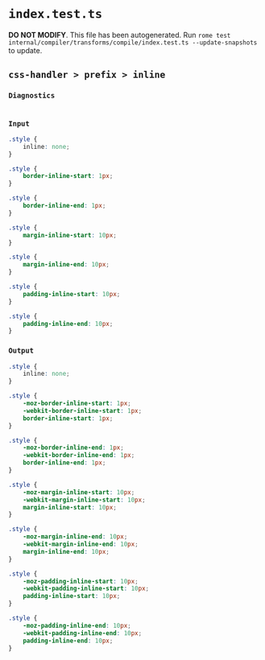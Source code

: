 # `index.test.ts`

**DO NOT MODIFY**. This file has been autogenerated. Run `rome test internal/compiler/transforms/compile/index.test.ts --update-snapshots` to update.

## `css-handler > prefix > inline`

### `Diagnostics`

```

```

### `Input`

```css
.style {
	inline: none;
}

.style {
	border-inline-start: 1px;
}

.style {
	border-inline-end: 1px;
}

.style {
	margin-inline-start: 10px;
}

.style {
	margin-inline-end: 10px;
}

.style {
	padding-inline-start: 10px;
}

.style {
	padding-inline-end: 10px;
}

```

### `Output`

```css
.style {
	inline: none;
}

.style {
	-moz-border-inline-start: 1px;
	-webkit-border-inline-start: 1px;
	border-inline-start: 1px;
}

.style {
	-moz-border-inline-end: 1px;
	-webkit-border-inline-end: 1px;
	border-inline-end: 1px;
}

.style {
	-moz-margin-inline-start: 10px;
	-webkit-margin-inline-start: 10px;
	margin-inline-start: 10px;
}

.style {
	-moz-margin-inline-end: 10px;
	-webkit-margin-inline-end: 10px;
	margin-inline-end: 10px;
}

.style {
	-moz-padding-inline-start: 10px;
	-webkit-padding-inline-start: 10px;
	padding-inline-start: 10px;
}

.style {
	-moz-padding-inline-end: 10px;
	-webkit-padding-inline-end: 10px;
	padding-inline-end: 10px;
}

```
